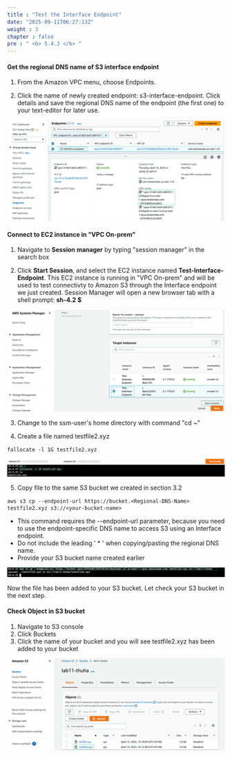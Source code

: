 ```yaml
---
title : "Test the Interface Endpoint"
date: "2025-09-11T06:27:13Z"
weight : 3
chapter : false
pre : " <b> 5.4.3 </b> "
---
```


#### Get the regional DNS name of S3 interface endpoint
1. From the Amazon VPC menu, choose Endpoints.

2. Click the name of newly created endpoint: s3-interface-endpoint. Click details and save the regional DNS name of the endpoint (the first one) to your text-editor for later use. 

![dns name](/images/5-Workshop/5.4-S3-onprem/dns.png)


#### Connect to EC2 instance in "VPC On-prem"

1. Navigate to **Session manager** by typing "session manager" in the search box 

2. Click **Start Session**, and select the EC2 instance named **Test-Interface-Endpoint**. This EC2 instance is running in "VPC On-prem" and will be used to test connectivty to Amazon S3 through the Interface endpoint we just created. Session Manager will open a new browser tab with a shell prompt: **sh-4.2 $**

![Start session](/images/5-Workshop/5.4-S3-onprem/start-session.png)

3. Change to the ssm-user's home directory with command "cd ~"

4. Create a file named testfile2.xyz
```
fallocate -l 1G testfile2.xyz
```

![user](/images/5-Workshop/5.4-S3-onprem/cli1.png)


5. Copy file to the same S3 bucket we created in section 3.2

```
aws s3 cp --endpoint-url https://bucket.<Regional-DNS-Name> testfile2.xyz s3://<your-bucket-name>
``` 
+ This command requires the --endpoint-url parameter, because you need to use the endpoint-specific DNS name to access S3 using an Interface endpoint.
+ Do not include the leading ' * ' when copying/pasting the regional DNS name.
+ Provide your S3 bucket name created earlier

![copy file](/images/5-Workshop/5.4-S3-onprem/cli2.png)


Now the file has been added to your S3 bucket. Let check your S3 bucket in the next step.

#### Check Object in S3 bucket

1. Navigate to S3 console
2. Click Buckets
3. Click the name of your bucket and you will see testfile2.xyz has been added to your bucket

![check bucket](/images/5-Workshop/5.4-S3-onprem/check-bucket.png)









